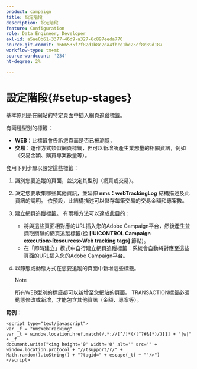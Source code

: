 ```yaml
---
product: campaign
title: 設定階段
description: 設定階段
feature: Configuration
role: Data Engineer, Developer
exl-id: a5ae0b61-3377-46d9-a327-6c897eeda770
source-git-commit: b666535f7f82d1b8c2da4fbce1bc25cf8d39d187
workflow-type: tm+mt
source-wordcount: '234'
ht-degree: 2%

---
```


# 設定階段{#setup-stages}

基本原則是在網站的特定頁面中插入網頁追蹤標籤。

有兩種型別的標籤：

* **WEB**：此標籤會告訴您頁面是否已被瀏覽，
* **交易**：運作方式類似網頁標籤，但可以新增所產生業務量的相關資訊，例如（交易金額、購買專案數量等）。

套用下列步驟以設定這些標籤：

1. 識別您要追蹤的頁面，並決定其型別（網頁或交易）。
1. 決定您要收集哪些其他資訊，並延伸 **nms：webTrackingLog** 結構描述及此資訊的說明。 依預設，此結構描述可以儲存每筆交易的交易金額和專案數。
1. 建立網頁追蹤標籤。 有兩種方法可以達成此目的：

   * 將與這些頁面相對應的URL插入您的Adobe Campaign平台，然後產生並擷取關聯的網頁追蹤標籤(從 **[!UICONTROL Campaign execution>Resources>Web tracking tags]** 節點)。
   * 在「即時建立」模式中自行建立網頁追蹤標籤：系統會自動將對應至這些頁面的URL插入您的Adobe Campaign平台。

1. 以靜態或動態方式在您要追蹤的頁面中新增這些標籤。

   >[!NOTE]
   >
   >所有WEB型別的標籤都可以新增至您網站的頁面。 TRANSACTION標籤必須動態修改或新增，才能包含其他資訊（金額、專案等）。

**範例**：

```
<script type="text/javascript">
var _f = "nmsWebTracking"
var _t = window.location.href.match(/.*://[^/]*(/[^?#&]*)/)[1] + "|w|" + _f
document.write("<img height='0' width='0' alt='' src='" +
window.location.protocol + "//tsupport/r/" +
Math.random().toString() + "?tagid=" + escape(_t) + "'/>")
</script>
```
